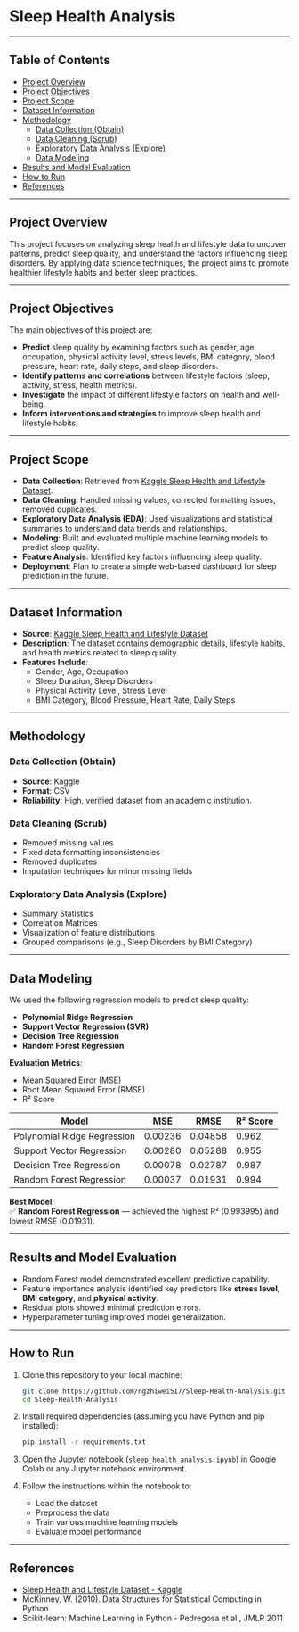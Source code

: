 # Sleep Health Analysis


---

## Table of Contents
- [Project Overview](#project-overview)
- [Project Objectives](#project-objectives)
- [Project Scope](#project-scope)
- [Dataset Information](#dataset-information)
- [Methodology](#methodology)
  - [Data Collection (Obtain)](#data-collection-obtain)
  - [Data Cleaning (Scrub)](#data-cleaning-scrub)
  - [Exploratory Data Analysis (Explore)](#exploratory-data-analysis-explore)
  - [Data Modeling](#data-modeling)
- [Results and Model Evaluation](#results-and-model-evaluation)
- [How to Run](#how-to-run)
- [References](#references)

---

## Project Overview
This project focuses on analyzing sleep health and lifestyle data to uncover patterns, predict sleep quality, and understand the factors influencing sleep disorders. By applying data science techniques, the project aims to promote healthier lifestyle habits and better sleep practices.

---

## Project Objectives
The main objectives of this project are:
- **Predict** sleep quality by examining factors such as gender, age, occupation, physical activity level, stress levels, BMI category, blood pressure, heart rate, daily steps, and sleep disorders.
- **Identify patterns and correlations** between lifestyle factors (sleep, activity, stress, health metrics).
- **Investigate** the impact of different lifestyle factors on health and well-being.
- **Inform interventions and strategies** to improve sleep health and lifestyle habits.

---

## Project Scope
- **Data Collection**: Retrieved from [Kaggle Sleep Health and Lifestyle Dataset](https://www.kaggle.com/datasets/uom190346a/sleep-health-and-lifestyle-dataset).
- **Data Cleaning**: Handled missing values, corrected formatting issues, removed duplicates.
- **Exploratory Data Analysis (EDA)**: Used visualizations and statistical summaries to understand data trends and relationships.
- **Modeling**: Built and evaluated multiple machine learning models to predict sleep quality.
- **Feature Analysis**: Identified key factors influencing sleep quality.
- **Deployment**: Plan to create a simple web-based dashboard for sleep prediction in the future.

---

## Dataset Information
- **Source**: [Kaggle Sleep Health and Lifestyle Dataset](https://www.kaggle.com/datasets/uom190346a/sleep-health-and-lifestyle-dataset)
- **Description**: The dataset contains demographic details, lifestyle habits, and health metrics related to sleep quality.
- **Features Include**:
  - Gender, Age, Occupation
  - Sleep Duration, Sleep Disorders
  - Physical Activity Level, Stress Level
  - BMI Category, Blood Pressure, Heart Rate, Daily Steps

---

## Methodology

### Data Collection (Obtain)
- **Source**: Kaggle
- **Format**: CSV
- **Reliability**: High, verified dataset from an academic institution.

### Data Cleaning (Scrub)
- Removed missing values
- Fixed data formatting inconsistencies
- Removed duplicates
- Imputation techniques for minor missing fields

### Exploratory Data Analysis (Explore)
- Summary Statistics
- Correlation Matrices
- Visualization of feature distributions
- Grouped comparisons (e.g., Sleep Disorders by BMI Category)

---

## Data Modeling
We used the following regression models to predict sleep quality:
- **Polynomial Ridge Regression**
- **Support Vector Regression (SVR)**
- **Decision Tree Regression**
- **Random Forest Regression**

**Evaluation Metrics**:
- Mean Squared Error (MSE)
- Root Mean Squared Error (RMSE)
- R² Score

| Model                    | MSE      | RMSE    | R² Score |
|---------------------------|----------|---------|----------|
| Polynomial Ridge Regression | 0.00236 | 0.04858 | 0.962    |
| Support Vector Regression   | 0.00280 | 0.05288 | 0.955    |
| Decision Tree Regression    | 0.00078 | 0.02787 | 0.987    |
| Random Forest Regression    | 0.00037 | 0.01931 | 0.994    |

**Best Model**:  
✅ **Random Forest Regression** — achieved the highest R² (0.993995) and lowest RMSE (0.01931).

---

## Results and Model Evaluation
- Random Forest model demonstrated excellent predictive capability.
- Feature importance analysis identified key predictors like **stress level**, **BMI category**, and **physical activity**.
- Residual plots showed minimal prediction errors.
- Hyperparameter tuning improved model generalization.

---

## How to Run

1. Clone this repository to your local machine:

    ```bash
    git clone https://github.com/ngzhiwei517/Sleep-Health-Analysis.git
    cd Sleep-Health-Analysis
    ```

2. Install required dependencies (assuming you have Python and pip installed):

    ```bash
    pip install -r requirements.txt
    ```

3. Open the Jupyter notebook (`sleep_health_analysis.ipynb`) in Google Colab or any Jupyter notebook environment.

4. Follow the instructions within the notebook to:
    - Load the dataset
    - Preprocess the data
    - Train various machine learning models
    - Evaluate model performance

---

## References
- [Sleep Health and Lifestyle Dataset - Kaggle](https://www.kaggle.com/datasets/uom190346a/sleep-health-and-lifestyle-dataset)
- McKinney, W. (2010). Data Structures for Statistical Computing in Python.
- Scikit-learn: Machine Learning in Python - Pedregosa et al., JMLR 2011

